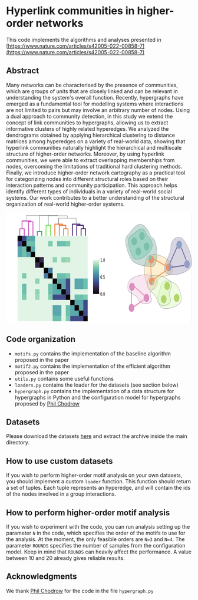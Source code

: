 # Hyperlink communities in higher-order networks

This code implements the algorithms and analyses presented in [https://www.nature.com/articles/s42005-022-00858-7](https://www.nature.com/articles/s42005-022-00858-7)

## Abstract

Many networks can be characterised by the presence of communities, which are groups of units that are closely linked and can be relevant in understanding the system's overall function. Recently, hypergraphs have emerged as a fundamental tool for modelling systems where interactions are not limited to pairs but may involve an arbitrary number of nodes. Using a dual approach to community detection, in this study we extend the concept of link communities to hypergraphs, allowing us to extract  informative clusters of highly related hyperedges. We analyzed the dendrograms obtained by applying hierarchical clustering to distance matrices among hyperedges on a variety of real-world data, showing that hyperlink communities naturally highlight the hierarchical and multiscale structure of higher-order networks. Moreover, by using hyperlink communities, we were able to extract overlapping memberships from nodes, overcoming the limitations of traditional hard clustering methods. Finally, we introduce higher-order network cartography as a practical tool for categorizing nodes into different structural roles based on their interaction patterns and community participation. This approach helps identify different types of individuals in a variety of real-world social systems. Our work contributes to a better understanding of the structural organization of real-world higher-order systems.

<img src="https://github.com/FraLotito/hyperlink-communities/blob/main/cover.png" data-canonical-src="https://github.com/FraLotito/hyperlink-communities/blob/main/cover.png" width="700" height="300" />

## Code organization
* ```motifs.py``` contains the implementation of the baseline algorithm proposed in the paper
* ```motif2.py``` contains the implementation of the efficient algorithm proposed in the paper
* ```utils.py``` contains some useful functions
* ```loaders.py``` contains the loader for the datasets (see section below)
* ```hypergraph.py``` contains the implementation of a data structure for hypergraphs in Python and the configuration model for hypergraphs proposed by [Phil Chodrow](https://github.com/PhilChodrow)

## Datasets
Please download the datasets [here](https://drive.google.com/file/d/1uFaftX_hqjTiBt2SZ_6fbggYG9ySK3Ss/view?usp=sharing) and extract the archive inside the main directory.

## How to use custom datasets
If you wish to perform higher-order motif analysis on your own datasets, you should implement a custom ```loader``` function. This function should return a set of tuples. Each tuple represents an hyperedge, and will contain the ids of the nodes involved in a group interactions.  

## How to perform higher-order motif analysis
If you wish to experiment with the code, you can run analysis setting up the parameter ```N``` in the code, which specifies the order of the motifs to use for the analysis. At the moment, the only feasible orders are ```N=3``` and ```N=4```. The parameter ```ROUNDS``` specifies the number of samples from the configuration model. Keep in mind that ```ROUNDS``` can heavily affect the performance. A value between 10 and 20 already gives reliable results.

## Acknowledgments
We thank [Phil Chodrow](https://github.com/PhilChodrow) for the code in the file ```hypergraph.py```



